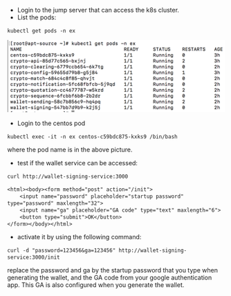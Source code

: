 * Login to the jump server that can access the k8s cluster.
* List the pods:

```
kubectl get pods -n ex
```

![](/assets/ex_pods.png)

* Login to the centos pod

```
kubectl exec -it -n ex centos-c59bdc875-kxks9 /bin/bash
```

where the pod name is in the above picture.

* test if the wallet service can be accessed:

```
curl http://wallet-signing-service:3000
```

```
<html><body><form method="post" action="/init">
    <input name="password" placeholder="startup password" type="password" maxlength="32">
    <input name="ga" placeholder="GA code" type="text" maxlength="6">
    <button type="submit">OK</button>
</form></body></html>
```

* activate it by using the following command:

```
curl -d "password=123456&ga=123456" http://wallet-signing-service:3000/init
```

replace the password and ga by the startup password that you type when generating the wallet, and the GA code from your google authentication app. This GA is also configured when you generate the wallet.

